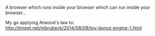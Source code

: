 A browser which runs inside your browser which can run inside your browser...

My go applying Atwood's law to:
http://limpet.net/mbrubeck/2014/08/08/toy-layout-engine-1.html
